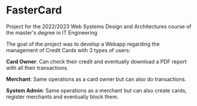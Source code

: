 # FasterCard
Project for the 2022/2023 Web Systems Design and Architectures course of the master's degree in IT Engineering

The goal of the project was to develop a Webapp regarding the management of Credit Cards with 3 types of users:

<b>Card Owner</b>: Can check their credit and eventually download a PDF report with all their transactions.

<b>Merchant</b>: Same operations as a card owner but can also do transactions.

<b>System Admin</b>: Same operations as a merchant but can also create cards, register merchants and eventually block them.
